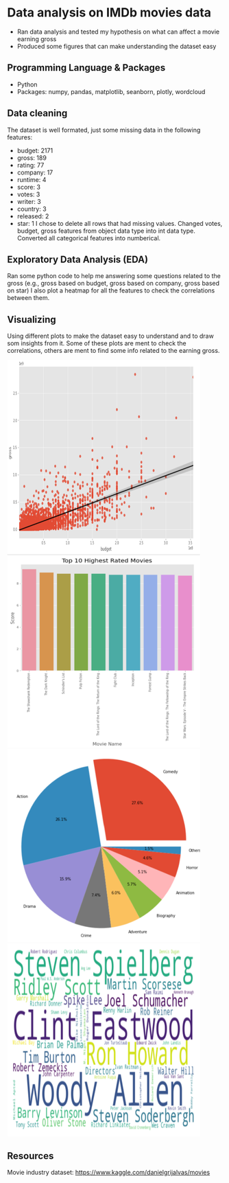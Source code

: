 # Data analysis on IMDb movies data
* Ran data analysis and tested my hypothesis on what can affect a movie earning gross
* Produced some figures that can make understanding the dataset easy

## Programming Language & Packages
* Python
* Packages: numpy, pandas, matplotlib, seanborn, plotly, wordcloud

## Data cleaning
The dataset is well formated, just some missing data in the following features:
* budget: 2171
* gross: 189
* rating: 77
* company: 17
* runtime: 4
* score: 3
* votes: 3
* writer: 3
* country: 3
* released: 2
* star: 1
I chose to delete all rows that had missing values.
Changed votes, budget, gross features from object data type into int data type.
Converted all categorical features into numberical.

## Exploratory Data Analysis (EDA)
Ran some python code to help me answering some questions related to the gross (e.g., gross based on budget, gross based on company, gross based on star)
I also plot a heatmap for all the features to check the correlations between them.

## Visualizing
Using different plots to make the dataset easy to understand and to draw som insights from it. 
Some of these plots are ment to check the correlations, others are ment to find some info related to the earning gross. 

<img src="budget_vs_gross.png" width="450" height="450"> <img src="top10_rated_movies.png" width="450" height="450"> <img src="genre.png" width="450" height="450"> <img src="director.png" width="450" height="450"> 

## Resources
Movie industry dataset: https://www.kaggle.com/danielgrijalvas/movies  
